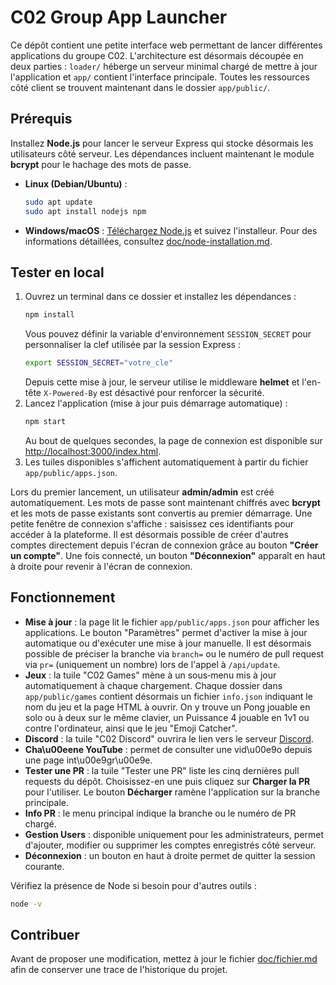 # C02 Group App Launcher

Ce dépôt contient une petite interface web permettant de lancer différentes applications du groupe C02.
L'architecture est désormais découpée en deux parties :
`loader/` héberge un serveur minimal chargé de mettre à jour l'application et
`app/` contient l'interface principale.
Toutes les ressources côté client se trouvent maintenant dans le dossier
`app/public/`.

## Prérequis

Installez **Node.js** pour lancer le serveur Express qui stocke désormais les utilisateurs côté serveur.
Les dépendances incluent maintenant le module **bcrypt** pour le hachage des mots de passe.

- **Linux (Debian/Ubuntu)** :
  ```bash
  sudo apt update
  sudo apt install nodejs npm
  ```
- **Windows/macOS** : [Téléchargez Node.js](https://nodejs.org/) et suivez l'installeur.
Pour des informations détaillées, consultez [doc/node-installation.md](doc/node-installation.md).

## Tester en local

1. Ouvrez un terminal dans ce dossier et installez les dépendances :
   ```bash
   npm install
   ```
   Vous pouvez définir la variable d'environnement `SESSION_SECRET` pour
   personnaliser la clef utilisée par la session Express :
   ```bash
   export SESSION_SECRET="votre_cle"
   ```
   Depuis cette mise à jour, le serveur utilise le middleware **helmet** et
   l'en-tête `X-Powered-By` est désactivé pour renforcer la sécurité.
2. Lancez l'application (mise à jour puis démarrage automatique) :
   ```bash
   npm start
   ```
   Au bout de quelques secondes, la page de connexion est disponible sur
   [http://localhost:3000/index.html](http://localhost:3000/index.html).
3. Les tuiles disponibles s'affichent automatiquement à partir du fichier `app/public/apps.json`.

Lors du premier lancement, un utilisateur **admin/admin** est créé automatiquement. Les mots de passe sont maintenant chiffrés avec **bcrypt** et les mots de passe existants sont convertis au premier démarrage.
Une petite fenêtre de connexion s'affiche : saisissez ces identifiants pour accéder à la plateforme.
Il est désormais possible de créer d'autres comptes directement depuis l'écran de connexion grâce au bouton **"Créer un compte"**. Une fois connecté, un bouton **"Déconnexion"** apparaît en haut à droite pour revenir à l'écran de connexion.

## Fonctionnement

- **Mise à jour** : la page lit le fichier `app/public/apps.json` pour afficher les applications. Le bouton "Paramètres" permet d'activer la mise à jour automatique ou d'exécuter une mise à jour manuelle. Il est désormais possible de préciser la branche via `branch=` ou le numéro de pull request via `pr=` (uniquement un nombre) lors de l'appel à `/api/update`.
- **Jeux** : la tuile "C02 Games" mène à un sous‑menu mis à jour automatiquement à chaque chargement. Chaque dossier dans `app/public/games` contient désormais un fichier `info.json` indiquant le nom du jeu et la page HTML à ouvrir. On y trouve un Pong jouable en solo ou à deux sur le même clavier, un Puissance 4 jouable en 1v1 ou contre l'ordinateur, ainsi que le jeu "Emoji Catcher".
- **Discord** : la tuile "C02 Discord" ouvrira le lien vers le serveur [Discord](https://discord.gg/AD6DvdaRyR).
- **Cha\u00eene YouTube** : permet de consulter une vid\u00e9o depuis une page int\u00e9gr\u00e9e.
- **Tester une PR** : la tuile "Tester une PR" liste les cinq dernières pull requests du dépôt. Choisissez-en une puis cliquez sur **Charger la PR** pour l'utiliser. Le bouton **Décharger** ramène l'application sur la branche principale.
- **Info PR** : le menu principal indique la branche ou le numéro de PR chargé.
- **Gestion Users** : disponible uniquement pour les administrateurs, permet d'ajouter, modifier ou supprimer les comptes enregistrés côté serveur.
- **Déconnexion** : un bouton en haut à droite permet de quitter la session courante.

Vérifiez la présence de Node si besoin pour d'autres outils :
```bash
node -v
```

## Contribuer

Avant de proposer une modification, mettez à jour le fichier
[doc/fichier.md](doc/fichier.md) afin de conserver une trace de l'historique du
projet.

